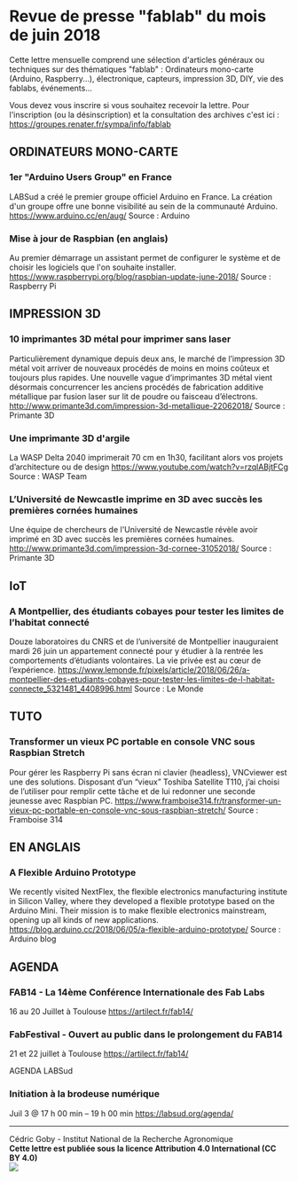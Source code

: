 # Revue de presse "fablab" du mois de juin 2018

Cette lettre mensuelle comprend une sélection d'articles généraux ou techniques sur des thématiques "fablab" : Ordinateurs mono-carte (Arduino, Raspberry...), électronique, capteurs, impression 3D, DIY, vie des fablabs, événements...

Vous devez vous inscrire si vous souhaitez recevoir la lettre. Pour l'inscription (ou la désinscription) et la consultation des archives c'est ici : https://groupes.renater.fr/sympa/info/fablab

## ORDINATEURS MONO-CARTE

### 1er "Arduino Users Group" en France
LABSud a créé le premier groupe officiel Arduino en France. La création d'un groupe offre une bonne visibilité au sein de la communauté Arduino.
https://www.arduino.cc/en/aug/
Source : Arduino

### Mise à jour de Raspbian (en anglais)
Au premier démarrage un assistant permet de configurer le système et de choisir les logiciels que l'on souhaite installer.
https://www.raspberrypi.org/blog/raspbian-update-june-2018/
Source : Raspberry Pi

## IMPRESSION 3D

### 10 imprimantes 3D métal pour imprimer sans laser
Particulièrement dynamique depuis deux ans, le marché de l’impression 3D métal voit arriver de nouveaux procédés de moins en moins coûteux et toujours plus rapides. Une nouvelle vague d’imprimantes 3D métal vient désormais concurrencer les anciens procédés de fabrication additive métallique par fusion laser sur lit de poudre ou faisceau d’électrons.
http://www.primante3d.com/impression-3d-metallique-22062018/
Source : Primante 3D

### Une imprimante 3D d'argile
La WASP Delta 2040 imprimerait 70 cm en 1h30, facilitant alors vos projets d’architecture ou de design
https://www.youtube.com/watch?v=rzqlABjtFCg
Source : WASP Team

### L’Université de Newcastle imprime en 3D avec succès les premières cornées humaines
Une équipe de chercheurs de l'Université de Newcastle révèle avoir imprimé en 3D avec succès les premières cornées humaines.
http://www.primante3d.com/impression-3d-cornee-31052018/
Source : Primante 3D

## IoT

### A Montpellier, des étudiants cobayes pour tester les limites de l’habitat connecté
Douze laboratoires du CNRS et de l’université de Montpellier inauguraient mardi 26 juin un appartement connecté pour y étudier à la rentrée les comportements d’étudiants volontaires. La vie privée est au cœur de l’expérience.
https://www.lemonde.fr/pixels/article/2018/06/26/a-montpellier-des-etudiants-cobayes-pour-tester-les-limites-de-l-habitat-connecte_5321481_4408996.html
Source : Le Monde

## TUTO

### Transformer un vieux PC portable en console VNC sous Raspbian Stretch
Pour gérer les Raspberry Pi sans écran ni clavier (headless), VNCviewer est une des solutions. Disposant d’un “vieux” Toshiba Satellite T110, j’ai choisi de l’utiliser pour remplir cette tâche et de lui redonner une seconde jeunesse avec Raspbian PC.
https://www.framboise314.fr/transformer-un-vieux-pc-portable-en-console-vnc-sous-raspbian-stretch/
Source : Framboise 314

## EN ANGLAIS

### A Flexible Arduino Prototype
We recently visited NextFlex, the flexible electronics manufacturing institute in Silicon Valley, where they developed a flexible prototype based on the Arduino Mini. Their mission is to make flexible electronics mainstream, opening up all kinds of new applications.
https://blog.arduino.cc/2018/06/05/a-flexible-arduino-prototype/
Source : Arduino blog

## AGENDA

### FAB14 - La 14ème Conférence Internationale des Fab Labs
16 au 20 Juillet à Toulouse
https://artilect.fr/fab14/

### FabFestival - Ouvert au public dans le prolongement du FAB14
21 et 22 juillet à Toulouse
https://artilect.fr/fab14/

AGENDA LABSud

### Initiation à la brodeuse numérique
Juil 3 @ 17 h 00 min – 19 h 00 min
https://labsud.org/agenda/

---
Cédric Goby - Institut National de la Recherche Agronomique  
**Cette lettre est publiée sous la licence Attribution 4.0 International (CC BY 4.0)**  
![](https://i.creativecommons.org/l/by/4.0/80x15.png)
